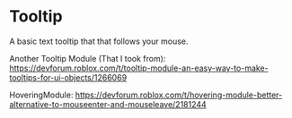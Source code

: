 # Tooltip
A basic text tooltip that that follows your mouse.

Another Tooltip Module (That I took from): https://devforum.roblox.com/t/tooltip-module-an-easy-way-to-make-tooltips-for-ui-objects/1266069

HoveringModule: https://devforum.roblox.com/t/hovering-module-better-alternative-to-mouseenter-and-mouseleave/2181244
